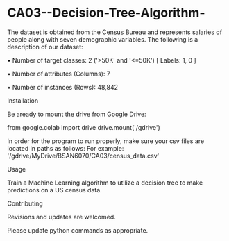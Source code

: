 # CA03--Decision-Tree-Algorithm-

The dataset is obtained from the Census Bureau and represents salaries of people 
along with seven demographic variables. The following is a description of our dataset: 


• Number of target classes: 2 ('>50K' and '<=50K') [ Labels: 1, 0 ] 

• Number of attributes (Columns): 7 

• Number of instances (Rows): 48,842 


Installation

Be aready to mount the drive from Google Drive: 

from google.colab import drive
drive.mount('/gdrive')

In order for the program to run properly, make sure your csv files are located in paths as follows:
For example:
'/gdrive/MyDrive/BSAN6070/CA03/census_data.csv'

Usage

Train a Machine Learning algorithm to utilize a decision tree to make predictions on a US census data.

Contributing

Revisions and updates are welcomed.

Please update python commands as appropriate.

